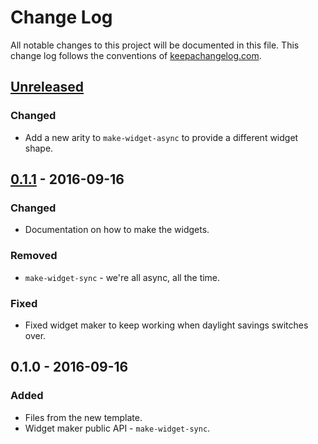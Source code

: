 # Change Log
All notable changes to this project will be documented in this file. This change log follows the conventions of [keepachangelog.com](http://keepachangelog.com/).

## [Unreleased]
### Changed
- Add a new arity to `make-widget-async` to provide a different widget shape.

## [0.1.1] - 2016-09-16
### Changed
- Documentation on how to make the widgets.

### Removed
- `make-widget-sync` - we're all async, all the time.

### Fixed
- Fixed widget maker to keep working when daylight savings switches over.

## 0.1.0 - 2016-09-16
### Added
- Files from the new template.
- Widget maker public API - `make-widget-sync`.

[Unreleased]: https://github.com/your-name/purchases_parser/compare/0.1.1...HEAD
[0.1.1]: https://github.com/your-name/purchases_parser/compare/0.1.0...0.1.1
